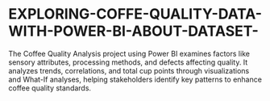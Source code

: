 # EXPLORING-COFFE-QUALITY-DATA-WITH-POWER-BI-ABOUT-DATASET-
The Coffee Quality Analysis project using Power BI examines factors like sensory attributes, processing methods, and defects affecting quality. It analyzes trends, correlations, and total cup points through visualizations and What-If analyses, helping stakeholders identify key patterns to enhance coffee quality standards.
